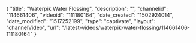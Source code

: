 {
    "title": "Waterpik Water Flossing",
    "description": "",
    "channelid": "114661406",
    "videoid": "111180164",
    "date_created": "1502924014",
    "date_modified": "1517252199",
    "type": "captivate",
    "layout": "channelVideo",
    "url": "\/latest-videos\/waterpik-water-flossing\/114661406-111180164"
}